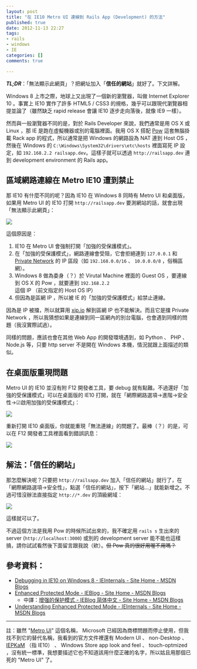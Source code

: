 ```yaml
---
layout: post
title: "在 IE10 Metro UI 連線到 Rails App (Development) 的方法"
published: true
date: 2012-11-13 22:27
tags:
- rails
- windows
- IE
categories: []
comments: true

---
```



***TL;DR***：「無法顯示此網頁」？把網址加入「**信任的網站**」就好了。下文詳解。

Windows 8 上市之際，地球上又出現了一個新的瀏覽器，叫做 Internet Explorer 10 。事實上 IE10 實作了許多 HTML5 / CSS3 的規格，幾乎可以跟現代瀏覽器相提並論了（雖然缺乏 rapid release 會讓 IE10 逐步走向落後，就像 IE9 一樣）。

然而與一般瀏覽器不同的是，對於 Rails Developer 來說，我們通常是用 OS X 或 Linux ，那 IE 是跑在虛擬機器或別的電腦裡面。我用 OS X 搭配 [Pow](http://pow.cx) 這套無腦掛載 Rack app 的程式，所以通常是把 Windows 的網路設為 NAT 連到 Host OS ，然後在 Windows 的 `C:\Windows\System32\drivers\etc\hosts` 裡面寫死 IP 設定，如 `192.168.2.2 railsapp.dev`。這樣子就可以透過 `http://railsapp.dev` 連到 development environment 的 Rails app。

## 區域網路連線在 Metro IE10 遭到禁止

那 IE10 有什麼不同的呢？因為 IE10 在 Windows 8 同時有 Metro UI 和桌面版，如果用 Metro UI 的 IE10 打開 `http://railsapp.dev` 要測網站的話，就會出現「無法顯示此網頁」：

[![](http://cl.ly/image/3A2c460x2q2W/metro-ie10-connection-failed.png)](http://cl.ly/image/3A2c460x2q2W)

這個原因是：

1. IE10 在 Metro UI 會強制打開「加強的受保護模式」。
2. 在「加強的受保護模式」，網路連線會受阻，它會拒絕連到 `127.0.0.1` 和 [Private Network](http://en.wikipedia.org/wiki/Private_network) 的 IP 區段（如 `192.168.0.0/16` 、 `10.0.0.0/8` ，俗稱區網）。
3. Windows 8 做為委身（？）於 Virutal Machine 裡面的 Guest OS ，要連線到 OS X 的 Pow ，就要連到 `192.168.2.2` 這個 IP （前文指定的 Host OS IP）
4. 但因為是區網 IP ，所以被 IE 的「加強的受保護模式」給禁止連線。

因為是 IP 被擋，所以就算用 [xip.io](http://xip.io) 解到區網 IP 也不能解決。而且它是擋 Private Network ，所以我猜想如果是連線到同一區網內的別台電腦，也會遇到同樣的問題（我沒實際試過）。

同樣的問題，應該也會在其他 Web App 的開發環境遇到，如 Python 、 PHP 、 Node.js 等，只要 http server 不是開在 Windows 本機，情況就跟上面描述的類似。

<!--more-->

## 在桌面版重現問題

Metro UI 的 IE10 並沒有附 F12 開發者工具，要 debug 就有點難。不過還好「加強的受保護模式」可以在桌面版的 IE10 打開，就在「網際網路選項→進階→安全性→☑啟用加強的受保護模式」：

[![](http://cl.ly/image/0z0z1I2t3q2H/enable-epm-on-desktop-ie10.png)](http://cl.ly/image/0z0z1I2t3q2H)

重新打開 IE10 桌面版，你就能重現「無法連線」的問題了。最棒（？）的是，可以在 F12 開發者工具裡面看到錯誤訊息：

[![](http://cl.ly/image/1j1w0J022u2m/err-msg-on-ie10-epm-blocking-private-network-conneciton.png)](http://cl.ly/image/1j1w0J022u2m)

## 解法：「信任的網站」

那怎麼解決呢？只要把 `http://railsapp.dev` 加入「信任的網站」就行了，在「網際網路選項→安全性」，點選「信任的網站」，按下「網站…」就能新增之。不過可惜沒辦法直接指定 `http://*.dev` 的頂級網域：

[![](http://cl.ly/image/3X1D0I2z2O3H/add-to-trusted-zone.png)](http://cl.ly/image/3X1D0I2z2O3H)

這樣就可以了。

不過這個方法是我用 Pow 的時候所試出來的，我不確定用 `rails s` 生出來的 server (`http://localhost:3000`) 或別的 development server 能不能也這樣搞，請你試試看然後下面留言跟我說（欸）。<s>但 Pow 真的很好用喔不用嗎？</s>

## 參考資料：

* [Debugging in IE10 on Windows 8 - IEInternals - Site Home - MSDN Blogs](http://blogs.msdn.com/b/ieinternals/archive/2012/09/05/debugging-local-websites-using-not-metro-immersive-modern-full-screen-internet-explorer-10-desktop-f12.aspx)
* [Enhanced Protected Mode - IEBlog - Site Home - MSDN Blogs](http://blogs.msdn.com/b/ie/archive/2012/03/14/enhanced-protected-mode.aspx)
    *  中譯：[增强的保护模式 - IEBlog 简体中文 - Site Home - MSDN Blogs](http://blogs.msdn.com/b/ie_cn/archive/2012/03/14/enhanced-protected-mode.aspx)
* [Understanding Enhanced Protected Mode - IEInternals - Site Home - MSDN Blogs](http://blogs.msdn.com/b/ieinternals/archive/2012/03/23/understanding-ie10-enhanced-protected-mode-network-security-addons-cookies-metro-desktop.aspx)

---

註：雖然 "[Metro UI](http://en.wikipedia.org/wiki/Metro_\(design_language\))" 這個名稱， Microsoft 已經因為商標問題而停止使用，但我找不到它的替代名稱，我看到的官方文件裡還有 Modern UI 、 non-Desktop 、 [IEPKaM](http://blogs.msdn.com/b/ieinternals/archive/2012/09/26/windows-8-internet-explorer-10-activex-control-changes-and-restrictions.aspx) （指 IE10） 、 Windows Store app look and feel 、 touch-optmized ，沒有統一標準，我想要描述它也不知道該用什麼正確的名字，所以姑且用那個已死的 "Metro UI" 了。
